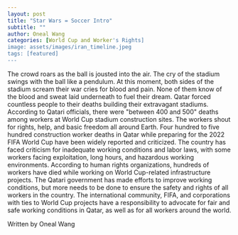 ```yaml
---
layout: post
title: "Star Wars = Soccer Intro"
subtitle: ""
author: Oneal Wang
categories: [World Cup and Worker's Rights]
image: assets/images/iran_timeline.jpeg
tags: [featured]
---
```


The crowd roars as the ball is jousted into the air. The cry of the stadium swings with the ball like a pendulum. At this moment, both sides of the stadium scream their war cries for blood and pain. None of them know of the blood and sweat laid underneath to fuel their dream. Qatar forced countless people to their deaths building their extravagant stadiums. According to Qatari officials, there were "between 400 and 500" deaths among workers at World Cup stadium construction sites. The workers shout for rights, help, and basic freedom all around Earth. Four hundred to five hundred construction worker deaths in Qatar while preparing for the 2022 FIFA World Cup have been widely reported and criticized. The country has faced criticism for inadequate working conditions and labor laws, with some workers facing exploitation, long hours, and hazardous working environments. According to human rights organizations, hundreds of workers have died while working on World Cup-related infrastructure projects. The Qatari government has made efforts to improve working conditions, but more needs to be done to ensure the safety and rights of all workers in the country. The international community, FIFA, and corporations with ties to World Cup projects have a responsibility to advocate for fair and safe working conditions in Qatar, as well as for all workers around the world.

Written by Oneal Wang
